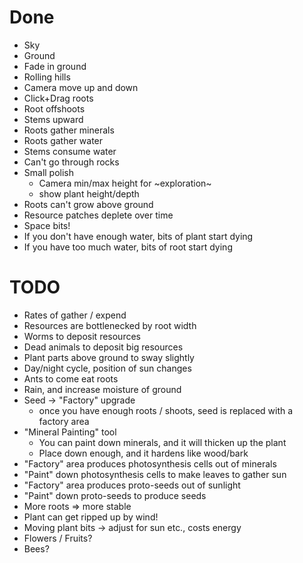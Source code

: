 # Done
 - Sky
 - Ground
 - Fade in ground
 - Rolling hills
 - Camera move up and down
 - Click+Drag roots
 - Root offshoots
 - Stems upward
 - Roots gather minerals
 - Roots gather water
 - Stems consume water
 - Can't go through rocks
 - Small polish
   - Camera min/max height for ~exploration~
   - show plant height/depth
 - Roots can't grow above ground
 - Resource patches deplete over time
 - Space bits!
 - If you don't have enough water, bits of plant start dying
 - If you have too much water, bits of root start dying

# TODO


 - Rates of gather / expend
 - Resources are bottlenecked by root width
 - Worms to deposit resources
 - Dead animals to deposit big resources
 - Plant parts above ground to sway slightly
 - Day/night cycle, position of sun changes
 - Ants to come eat roots
 - Rain, and increase moisture of ground
 - Seed -> "Factory" upgrade
   - once you have enough roots / shoots, seed is replaced with a factory area
 - "Mineral Painting" tool
   - You can paint down minerals, and it will thicken up the plant
   - Place down enough, and it hardens like wood/bark
 - "Factory" area produces photosynthesis cells out of minerals
 - "Paint" down photosynthesis cells to make leaves to gather sun
 - "Factory" area produces proto-seeds out of sunlight
 - "Paint" down proto-seeds to produce seeds
 - More roots => more stable
 - Plant can get ripped up by wind!
 - Moving plant bits -> adjust for sun etc., costs energy
 - Flowers / Fruits?
 - Bees?